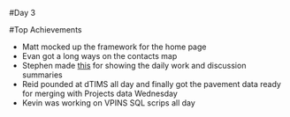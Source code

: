 #Day 3

#Top Achievements
- Matt mocked up the framework for the home page
- Evan got a long ways on the contacts map
- Stephen made [this](http://vtrans.github.io/vtp3-roadmap/) for showing the daily work and discussion summaries
- Reid pounded at dTIMS all day and finally got the pavement data ready for merging with Projects data Wednesday
- Kevin was working on VPINS SQL scrips all day



